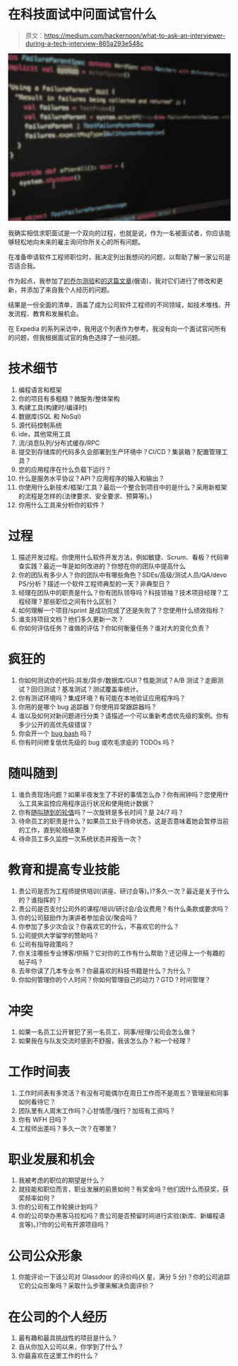 # 在科技面试中问面试官什么

> 原文：<https://medium.com/hackernoon/what-to-ask-an-interviewer-during-a-tech-interview-865a293e548c>

![](img/6a4a9c999a686065c8cd6b466394b282.png)

我确实相信求职面试是一个双向的过程，也就是说，作为一名被面试者，你应该能够轻松地向未来的雇主询问你所关心的所有问题。

在准备申请软件工程师职位时，我决定列出我想问的问题，以帮助了解一家公司是否适合我。

作为起点，我参加了[的乔尔测验](https://www.joelonsoftware.com/2000/08/09/the-joel-test-12-steps-to-better-code/)和[的这篇文章](http://ru-programming.livejournal.com/1307107.html)(俄语)，我对它们进行了修改和更新，并添加了来自我个人经历的问题。

结果是一份全面的清单，涵盖了成为公司软件工程师的不同领域，如技术堆栈、开发流程、教育和发展机会。

在 Expedia 的系列采访中，我用这个列表作为参考。我没有向一个面试官问所有的问题，但我根据面试官的角色选择了一些问题。

# 技术细节

1.  编程语言和框架
2.  你的项目有多粗糙？微服务/整体架构
3.  构建工具(构建时/编译时)
4.  数据库(SQL 和 NoSql)
5.  源代码控制系统
6.  ide，其他常用工具
7.  流/消息队列/分布式缓存/RPC
8.  提交到存储库的代码多久会部署到生产环境中？CI/CD？集装箱？配置管理工具？
9.  您的应用程序在什么负载下运行？
10.  什么是服务水平协议？API？应用程序的输入和输出？
11.  你使用什么新技术/框架/工具？最后一个整合到项目中的是什么？采用新框架的流程是怎样的(法律要求、安全要求、预算等)。)
12.  你用什么工具来分析你的软件？

# 过程

1.  描述开发过程。你使用什么软件开发方法，例如敏捷、Scrum、看板？代码审查实践？最近一年是如何改进的？你想在你的团队中提高什么
2.  你的团队有多少人？你的团队中有哪些角色？SDEs/高级/测试人员/QA/devo PS/分析？描述一个软件工程师典型的一天？非典型日？
3.  经理在团队中的职责是什么？你有团队领导吗？科技领袖？技术项目经理？工程经理？那些职位之间有什么区别？
4.  如何理解一个项目/sprint 是成功完成了还是失败了？您使用什么绩效指标？
5.  谁支持项目文档？他们多久更新一次？
6.  你如何评估任务？谁做的评估？你如何衡量任务？谁对大的变化负责？

# 疯狂的

1.  你如何测试你的代码:并发/异步/数据库/GUI？性能测试？A/B 测试？走廊测试？回归测试？基准测试？测试覆盖率统计。
2.  你有测试环境吗？集成环境？有可能在本地验证应用程序吗？
3.  你用的是哪个 bug 追踪器？你使用异常跟踪器吗？
4.  谁以及如何对新问题进行分类？请描述一个可以重新考虑优先级的案例。你有多少公开的高优先级错误？
5.  你会开一个 [bug bash](https://en.wikipedia.org/wiki/Bug_bash) 吗？
6.  你有时间修复低优先级的 bug 或吹毛求疵的 TODOs 吗？

# 随叫随到

1.  谁负责现场问题？如果半夜发生了不好的事情怎么办？你有闹钟吗？您使用什么工具来监控应用程序运行状况和使用统计数据？
2.  你有[随叫随到的轮值](https://www.pagerduty.com/resources/learn/call-rotations-schedules/)吗？一次旋转是多长时间？是 24/7 吗？
3.  待命员工的职责是什么？如果员工处于待命状态，这是否意味着她会暂停当前的工作，直到轮班结束？
4.  待命员工多久监控一次系统状态并报告一次？

# 教育和提高专业技能

1.  贵公司是否为工程师提供培训(讲座、研讨会等)。)?多久一次？最近是关于什么的？谁指挥的？
2.  贵公司是否支付公司外的课程/培训/研讨会/会议费用？有什么条款或要求吗？
3.  你的公司鼓励作为演讲者参加会议/聚会吗？
4.  你参加了多少次会议？你喜欢它的什么，不喜欢它的什么？
5.  公司提供大学留学的赞助吗？
6.  公司有指导政策吗？
7.  你关注哪些专业博客/供稿？它对你的工作有什么帮助？还记得上一个有趣的帖子吗？
8.  去年你读了几本专业书？你最喜欢的科技书籍是什么？为什么？
9.  你如何管理你的个人时间？你如何管理自己的动力？GTD？时间管理？

# 冲突

1.  如果一名员工公开冒犯了另一名员工，同事/经理/公司会怎么做？
2.  如果我在与队友交流时感到不舒服，我该怎么办？和一个经理？

# 工作时间表

1.  工作时间表有多灵活？有没有可能偶尔在周日工作而不是周五？管理层和同事如何看待它？
2.  团队里有人周末工作吗？心甘情愿/强行？加班有工资吗？
3.  你有 WFH 日吗？
4.  工程师出差吗？多久一次？在哪里？

# 职业发展和机会

1.  我被考虑的职位的期望是什么？
2.  就技能和职位而言，职业发展的前景如何？有奖金吗？他们因什么而获奖，获奖频率如何？
3.  你的公司有工作轮换计划吗？
4.  你的公司举办黑客马拉松吗？贵公司是否预留时间进行实验(新库、新编程语言等)。)?你的公司有开源项目吗？

# 公司公众形象

1.  你能评论一下该公司对 Glassdoor 的评价吗(X 星，满分 5 分)？你的公司追踪它的公众形象吗？采取什么步骤来解决负面评价？

# 在公司的个人经历

1.  最有趣和最具挑战性的项目是什么？
2.  自从你加入公司以来，你学到了什么？
3.  你最喜欢在这里工作的什么？